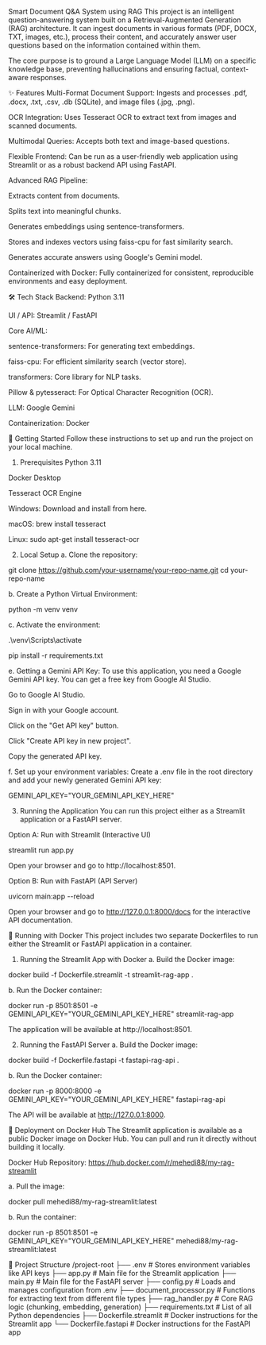 Smart Document Q&A System using RAG
This project is an intelligent question-answering system built on a Retrieval-Augmented Generation (RAG) architecture. It can ingest documents in various formats (PDF, DOCX, TXT, images, etc.), process their content, and accurately answer user questions based on the information contained within them.

The core purpose is to ground a Large Language Model (LLM) on a specific knowledge base, preventing hallucinations and ensuring factual, context-aware responses.

✨ Features
Multi-Format Document Support: Ingests and processes .pdf, .docx, .txt, .csv, .db (SQLite), and image files (.jpg, .png).

OCR Integration: Uses Tesseract OCR to extract text from images and scanned documents.

Multimodal Queries: Accepts both text and image-based questions.

Flexible Frontend: Can be run as a user-friendly web application using Streamlit or as a robust backend API using FastAPI.

Advanced RAG Pipeline:

Extracts content from documents.

Splits text into meaningful chunks.

Generates embeddings using sentence-transformers.

Stores and indexes vectors using faiss-cpu for fast similarity search.

Generates accurate answers using Google's Gemini model.

Containerized with Docker: Fully containerized for consistent, reproducible environments and easy deployment.

🛠️ Tech Stack
Backend: Python 3.11

UI / API: Streamlit / FastAPI

Core AI/ML:

sentence-transformers: For generating text embeddings.

faiss-cpu: For efficient similarity search (vector store).

transformers: Core library for NLP tasks.

Pillow & pytesseract: For Optical Character Recognition (OCR).

LLM: Google Gemini

Containerization: Docker

🚀 Getting Started
Follow these instructions to set up and run the project on your local machine.

1. Prerequisites
Python 3.11

Docker Desktop

Tesseract OCR Engine

Windows: Download and install from here.

macOS: brew install tesseract

Linux: sudo apt-get install tesseract-ocr

2. Local Setup
a. Clone the repository:

git clone https://github.com/your-username/your-repo-name.git
cd your-repo-name

b. Create a Python Virtual Environment:

python -m venv venv

c. Activate the environment:

.\venv\Scripts\activate

pip install -r requirements.txt

e. Getting a Gemini API Key:
To use this application, you need a Google Gemini API key. You can get a free key from Google AI Studio.

Go to Google AI Studio.

Sign in with your Google account.

Click on the "Get API key" button.

Click "Create API key in new project".

Copy the generated API key.

f. Set up your environment variables:
Create a .env file in the root directory and add your newly generated Gemini API key:

GEMINI_API_KEY="YOUR_GEMINI_API_KEY_HERE"

3. Running the Application
You can run this project either as a Streamlit application or a FastAPI server.

Option A: Run with Streamlit (Interactive UI)

streamlit run app.py

Open your browser and go to http://localhost:8501.

Option B: Run with FastAPI (API Server)

uvicorn main:app --reload

Open your browser and go to http://127.0.0.1:8000/docs for the interactive API documentation.

🐳 Running with Docker
This project includes two separate Dockerfiles to run either the Streamlit or FastAPI application in a container.

1. Running the Streamlit App with Docker
a. Build the Docker image:

docker build -f Dockerfile.streamlit -t streamlit-rag-app .

b. Run the Docker container:

docker run -p 8501:8501 -e GEMINI_API_KEY="YOUR_GEMINI_API_KEY_HERE" streamlit-rag-app

The application will be available at http://localhost:8501.

2. Running the FastAPI Server 
a. Build the Docker image:

docker build -f Dockerfile.fastapi -t fastapi-rag-api .

b. Run the Docker container:

docker run -p 8000:8000 -e GEMINI_API_KEY="YOUR_GEMINI_API_KEY_HERE" fastapi-rag-api

The API will be available at http://127.0.0.1:8000.

🚢 Deployment on Docker Hub
The Streamlit application is available as a public Docker image on Docker Hub. You can pull and run it directly without building it locally.

Docker Hub Repository: https://hub.docker.com/r/mehedi88/my-rag-streamlit

a. Pull the image:

docker pull mehedi88/my-rag-streamlit:latest

b. Run the container:

docker run -p 8501:8501 -e GEMINI_API_KEY="YOUR_GEMINI_API_KEY_HERE" mehedi88/my-rag-streamlit:latest

📂 Project Structure
/project-root
├── .env                  # Stores environment variables like API keys
├── app.py                # Main file for the Streamlit application
├── main.py               # Main file for the FastAPI server
├── config.py             # Loads and manages configuration from .env
├── document_processor.py # Functions for extracting text from different file types
├── rag_handler.py        # Core RAG logic (chunking, embedding, generation)
├── requirements.txt      # List of all Python dependencies
├── Dockerfile.streamlit  # Docker instructions for the Streamlit app
└── Dockerfile.fastapi    # Docker instructions for the FastAPI app
